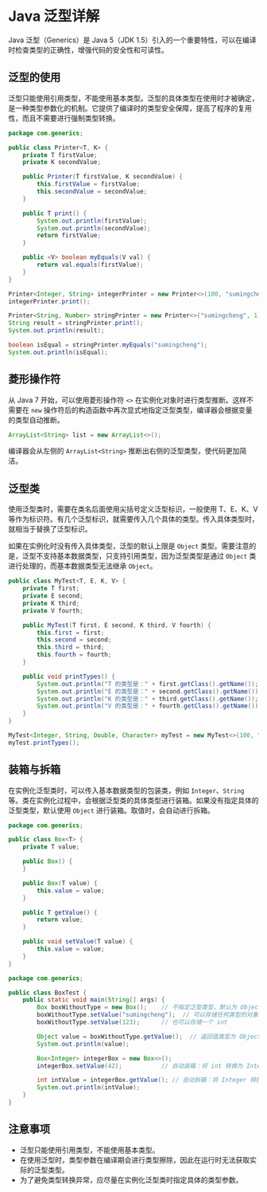 # Java 泛型详解

Java 泛型（Generics）是 Java 5（JDK 1.5）引入的一个重要特性，可以在编译时检查类型的正确性，增强代码的安全性和可读性。

## 泛型的使用

泛型只能使用引用类型，不能使用基本类型。泛型的具体类型在使用时才被确定，是一种类型参数化的机制。它提供了编译时的类型安全保障，提高了程序的复用性，而且不需要进行强制类型转换。

```java
package com.generics;

public class Printer<T, K> {
    private T firstValue;
    private K secondValue;

    public Printer(T firstValue, K secondValue) {
        this.firstValue = firstValue;
        this.secondValue = secondValue;
    }

    public T print() {
        System.out.println(firstValue);
        System.out.println(secondValue);
        return firstValue;
    }

    public <V> boolean myEquals(V val) {
        return val.equals(firstValue);
    }
}
```

```java
Printer<Integer, String> integerPrinter = new Printer<>(100, "sumingcheng");
integerPrinter.print();

Printer<String, Number> stringPrinter = new Printer<>("sumingcheng", 1);
String result = stringPrinter.print();
System.out.println(result);

boolean isEqual = stringPrinter.myEquals("sumingcheng");
System.out.println(isEqual);
```

## 菱形操作符

从 Java 7 开始，可以使用菱形操作符 `<>` 在实例化对象时进行类型推断。这样不需要在 `new` 操作符后的构造函数中再次显式地指定泛型类型，编译器会根据变量的类型自动推断。

```java
ArrayList<String> list = new ArrayList<>();
```

编译器会从左侧的 `ArrayList<String>` 推断出右侧的泛型类型，使代码更加简洁。

## 泛型类

使用泛型类时，需要在类名后面使用尖括号定义泛型标识，一般使用 T、E、K、V 等作为标识符。有几个泛型标识，就需要传入几个具体的类型。传入具体类型时，就相当于替换了泛型标识。

如果在实例化时没有传入具体类型，泛型的默认上限是 `Object` 类型。需要注意的是，泛型不支持基本数据类型，只支持引用类型，因为泛型类型是通过 `Object` 类进行处理的，而基本数据类型无法继承 `Object`。

```java
public class MyTest<T, E, K, V> {
    private T first;
    private E second;
    private K third;
    private V fourth;

    public MyTest(T first, E second, K third, V fourth) {
        this.first = first;
        this.second = second;
        this.third = third;
        this.fourth = fourth;
    }

    public void printTypes() {
        System.out.println("T 的类型是：" + first.getClass().getName());
        System.out.println("E 的类型是：" + second.getClass().getName());
        System.out.println("K 的类型是：" + third.getClass().getName());
        System.out.println("V 的类型是：" + fourth.getClass().getName());
    }
}
```

```java
MyTest<Integer, String, Double, Character> myTest = new MyTest<>(100, "sumingcheng", 99.9, 'A');
myTest.printTypes();
```

## 装箱与拆箱

在实例化泛型类时，可以传入基本数据类型的包装类，例如 `Integer`、`String` 等。类在实例化过程中，会根据泛型类的具体类型进行装箱。如果没有指定具体的泛型类型，默认使用 `Object` 进行装箱。取值时，会自动进行拆箱。

```java
package com.generics;

public class Box<T> {
    private T value;

    public Box() {
    }

    public Box(T value) {
        this.value = value;
    }

    public T getValue() {
        return value;
    }

    public void setValue(T value) {
        this.value = value;
    }
}
```

```java
package com.generics;

public class BoxTest {
    public static void main(String[] args) {
        Box boxWithoutType = new Box();    // 不指定泛型类型，默认为 Object
        boxWithoutType.setValue("sumingcheng");  // 可以存储任何类型的对象
        boxWithoutType.setValue(123);      // 也可以存储一个 int

        Object value = boxWithoutType.getValue();  // 返回值类型为 Object
        System.out.println(value);

        Box<Integer> integerBox = new Box<>();
        integerBox.setValue(42);           // 自动装箱：将 int 转换为 Integer

        int intValue = integerBox.getValue(); // 自动拆箱：将 Integer 转换为 int
        System.out.println(intValue);
    }
}
```

## 注意事项

- 泛型只能使用引用类型，不能使用基本类型。
- 在使用泛型时，类型参数在编译期会进行类型擦除，因此在运行时无法获取实际的泛型类型。
- 为了避免类型转换异常，应尽量在实例化泛型类时指定具体的类型参数。
